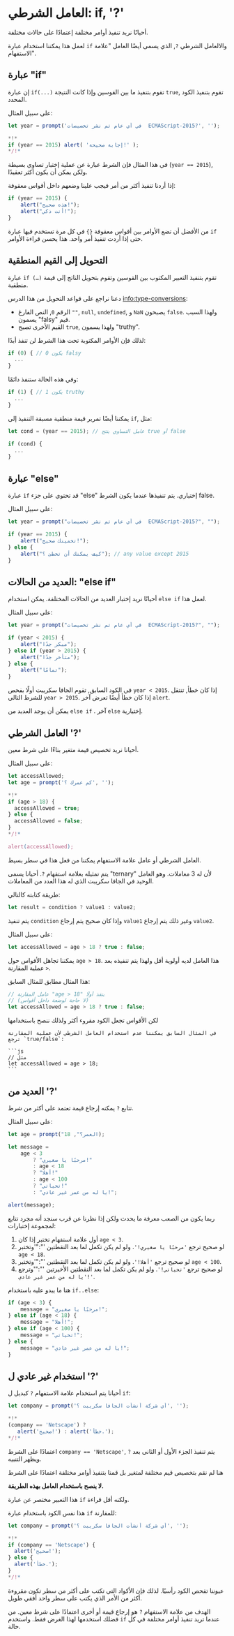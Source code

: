 # العامل الشرطي: if, '?'

أحيانًا نريد تنفيذ أوامر مختلفة إعتمادًا على حالات مختلفة.

لعمل هذا يمكننا استخدام عبارة `if` والالعامل الشرطي `?`, الذي يسمى أيضًا العامل "علامة الاستفهام".

## عبارة "if"

إن عبارة `if(...)` تقوم بتنفيذ ما بين القوسين وإذا كانت النتيجة `true`, تقوم بتنفيذ الكود المحدد.

على سبيل المثال:

```js run
let year = prompt('في أي عام تم نشر تخصيصات  ECMAScript-2015?', '');

*!*
if (year == 2015) alert( 'إجابة صحيحة!' );
*/!*
```

في هذا المثال فإن الشرط عبارة عن عملية إختبار تساوي بسيطة (`year == 2015`), ولكن يمكن أن يكون أكثر تعقيدًا.

إذا أردنا تنفيذ أكثر من أمر فيجب علينا وضعهم داخل أقواس معقوفة:

```js
if (year == 2015) {
    alert("هذه صحيح!");
    alert("أنت ذكي!");
}
```

من الأفضل أن تضع الأوامر بين أقواس معقوفة `{}` في كل مرة تستخدم فيها عبارة `if` حتى إذا أردت تنفيذ أمر واحد. هذا يحسن قراءة الأوامر.

## التحويل إلى القيم المنطقية

عبارة `if (…)` تقوم بتنفيذ التعبير المكتوب بين القوسين وتقوم بتحويل الناتج إلى قيمة منطقية.

دعنا نراجع على قواعد التحويل من هذا الدرس <info:type-conversions>:

-   الرقم `0`, النص الفارغ `""`, `null`, `undefined`, و `NaN` يصبحون `false`. ولهذا السبب يسمون "falsy" قيم.
-   القيم الأخرى تصبح `true`, ولهذا يسمون "truthy".

لذلك فإن الأوامر المكتوبة تحت هذا الشرط لن تنفذ أبدًا:

```js
if (0) { // 0 يكون falsy
  ...
}
```

وفي هذه الحالة ستنفذ دائمًا:

```js
if (1) { // 1 يكون truthy
  ...
}
```

يمكننا أيضًا تمرير قيمة منطقية مسبقة التنفيذ إلى `if`, مثل:

```js
let cond = (year == 2015); // عامل التساوي ينتج true أو false

if (cond) {
  ...
}
```

## عبارة "else"

عبارة `if` قد تحتوي على جزء "else" إختياري. يتم تنفيذها عندما يكون الشرط false.

على سبيل المثال:

```js run
let year = prompt("في أي عام تم نشر تخصيصات  ECMAScript-2015?", "");

if (year == 2015) {
    alert("تخمينك صحيح!");
} else {
    alert("كيف يمكنك أن تخطئ ؟"); // any value except 2015
}
```

## العديد من الحالات: "else if"

أحيانًا نريد إختبار العديد من الحالات المختلفة. يمكن استخدام `else if` لعمل هذا.

على سبيل المثال:

```js run
let year = prompt("في أي عام تم نشر تخصيصات  ECMAScript-2015?", "");

if (year < 2015) {
    alert("مبكر جدًا");
} else if (year > 2015) {
    alert("متأخر جدًا");
} else {
    alert("تمامًا");
}
```

في الكود السابق, تقوم الجافا سكريبت أولًا بفحص `year < 2015`. إذا كان خطأ, تنتقل للشرط التالي `year > 2015`. إذا كان خطأ أيضًا تعرض آخر `alert`.

يمكن أن يوجد العديد من `else if` . آخر `else` إختيارية.

## العامل الشرطي '?'

أحيانا نريد تخصيص قيمة متغير بناءًا على شرط معين.

على سبيل المثال:

```js run no-beautify
let accessAllowed;
let age = prompt('كم عمرك ؟', '');

*!*
if (age > 18) {
  accessAllowed = true;
} else {
  accessAllowed = false;
}
*/!*

alert(accessAllowed);
```

العامل الشرطي أو عامل علامة الاستفهام يمكننا من فعل هذا في سطر بسيط.

يتم تمثيله بعلامة استفهام `?`. أحيانا يسمى "ternary" لأن له 3 معاملات. وهو العامل الوحيد في الجافا سكريبت الذي له هذا العدد من المعاملات.

طريقة كتابته كالتالي:

```js
let result = condition ? value1 : value2;
```

يتم تنفيذ `condition` وإذا كان صحيح يتم إرجاع `value1` وغير ذلك يتم إرجاع `value2`.

على سبيل المثال:

```js
let accessAllowed = age > 18 ? true : false;
```

يمكننا تجاهل الأقواس حول `age > 18`. هذا العامل لديه أولوية أقل ولهذا يتم تنفيذه بعد عملية المقارنة `>`.

هذا المثال مطابق للمثال السابق:

```js
// عامل المقارنة "age > 18" ينفذ أولًا
// (لا حاجة لوضعة داخل أقواس)
let accessAllowed = age > 18 ? true : false;
```

لكن الأقواس تجعل الكود مقروء أكثر ولذلك ننصح باستخدامها

````smart
في المثال السابق يمكننا عدم استخدام العامل الشرطي لأن عملية المقارنة ترجع `true/false`:

```js
// مثل
let accessAllowed = age > 18;
```
````

## العديد من '?'

تتابع `?` يمكنه إرجاع قيمة تعتمد على أكثر من شرط.

على سبيل المثال:

```js run
let age = prompt("العمر؟", 18);

let message =
    age < 3
        ? "مرحبًا يا صغيري!"
        : age < 18
        ? "أهلا!"
        : age < 100
        ? "تحياتي!"
        : "يا له من عمر غير عادي!";

alert(message);
```

ربما يكون من الصعب معرفة ما يحدث ولكن إذا نظرنا عن قرب سنجد أنه مجرد تتابع لمجموعة إختبارات:

1. أول علامة استفهام تختبر إذا كان `age < 3`.
2. لو صحيح ترجع `'مرحبًا يا صغيري!'`. ولو لم يكن تكمل لما بعد النقطتين '":"'وتختبر `age < 18`.
3. لو صحيح ترجع `'أهلا!'`. ولو لم يكن تكمل لما بعد النقطتين '":"'وتختبر `age < 100`.
4. لو صحيح ترجع `'تحياتي!'`. ولو لم يكن تكمل لما بعد النقطتين الأخيرتين '":"'وترجع `'يا له من عمر غير عادي!'`.

هنا ما يبدو عليه باستخدام `if..else`:

```js
if (age < 3) {
    message = "مرحبًا يا صغيري!";
} else if (age < 18) {
    message = "أهلا!";
} else if (age < 100) {
    message = "تحياتي!";
} else {
    message = "يا له من عمر غير عادي!";
}
```

## استخدام غير عادي ل '?'

أحيانا يتم استخدام علامة الاستفهام `?` كبديل ل `if`:

```js run no-beautify
let company = prompt('أي شركة أنشأت الجافا سكريبت ؟', '');

*!*
(company == 'Netscape') ?
   alert('صحيح!') : alert('خطأ.');
*/!*
```

اعتمادًا على الشرط `company == 'Netscape'`, يتم تنفيذ الجزء الأول أو الثاني بعد `?` ويظهر التنبيه.

هنا لم نقم بتخصيص قيم مختلفة لمتغير بل قمنا بتنفيذ أوامر مختلفة اعتمادًا على الشرط

**لا ينصح باستخدام العامل بهذه الطريقة.**

هذا التعبير مختصر عن عبارة `if` ولكنه أقل قراءة.

هذا نفس الكود باستخدام عبارة `if` للمقارنة:

```js run no-beautify
let company = prompt('أي شركة أنشأت الجافا سكريبت ؟', '');

*!*
if (company == 'Netscape') {
  alert('صحيح!');
} else {
  alert('خطأ.');
}
*/!*
```

عيوننا تفحص الكود رأسيًا. لذلك فإن الأكواد التي تكتب على أكثر من سطر تكون مقروءة أكثر من الأمر الذي يكتب على سطر واحد أفقي طويل.

الهدف من علامة الاستفهام `?` هو إرجاع قيمة أو أخرى اعتمادًا على شرط معين. من فضلك استخدمها لهذا الغرض فقط. واستخدم `if` عندما تريد تنفيذ أوامر مختلفة في كل حالة.
